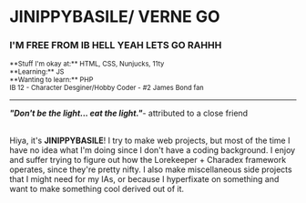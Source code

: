 # JINIPPYBASILE/ VERNE GO
### I'M FREE FROM IB HELL YEAH LETS GO RAHHH
<small>
  **Stuff I'm okay at:** HTML, CSS, Nunjucks, 11ty <br>
**Learning:** JS<br>
**Wanting to learn:** PHP<br>
</small>
<small> IB 12 - Character Desginer/Hobby Coder - #2 James Bond fan</small><br>
<hr>

***"Don't be the light... eat the light."***- attributed to a close friend

<br>
Hiya, it's <b>JINIPPYBASILE</b>! I try to make web projects, but most of the time I have no idea what I'm doing since I don't have a coding background. I enjoy and suffer trying to figure out how the Lorekeeper + Charadex framework operates, since they're pretty nifty. I also make miscellaneous side projects that I might need for my IAs, or because I hyperfixate on something and want to make something cool derived out of it.
